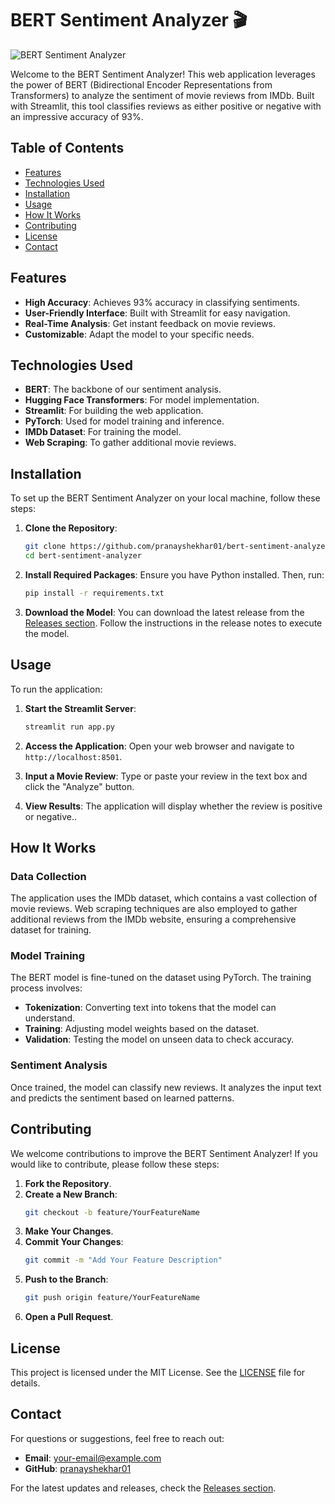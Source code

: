 # BERT Sentiment Analyzer 🎬

![BERT Sentiment Analyzer](https://img.shields.io/badge/Download%20Latest%20Release-Click%20Here-brightgreen?style=flat-square&logo=github)

Welcome to the BERT Sentiment Analyzer! This web application leverages the power of BERT (Bidirectional Encoder Representations from Transformers) to analyze the sentiment of movie reviews from IMDb. Built with Streamlit, this tool classifies reviews as either positive or negative with an impressive accuracy of 93%.

## Table of Contents

- [Features](#features)
- [Technologies Used](#technologies-used)
- [Installation](#installation)
- [Usage](#usage)
- [How It Works](#how-it-works)
- [Contributing](#contributing)
- [License](#license)
- [Contact](#contact)

## Features

- **High Accuracy**: Achieves 93% accuracy in classifying sentiments.
- **User-Friendly Interface**: Built with Streamlit for easy navigation.
- **Real-Time Analysis**: Get instant feedback on movie reviews.
- **Customizable**: Adapt the model to your specific needs.

## Technologies Used

- **BERT**: The backbone of our sentiment analysis.
- **Hugging Face Transformers**: For model implementation.
- **Streamlit**: For building the web application.
- **PyTorch**: Used for model training and inference.
- **IMDb Dataset**: For training the model.
- **Web Scraping**: To gather additional movie reviews.

## Installation

To set up the BERT Sentiment Analyzer on your local machine, follow these steps:

1. **Clone the Repository**:
   ```bash
   git clone https://github.com/pranayshekhar01/bert-sentiment-analyzer.git
   cd bert-sentiment-analyzer
   ```

2. **Install Required Packages**:
   Ensure you have Python installed. Then, run:
   ```bash
   pip install -r requirements.txt
   ```

3. **Download the Model**:
   You can download the latest release from the [Releases section](https://github.com/pranayshekhar01/bert-sentiment-analyzer/releases). Follow the instructions in the release notes to execute the model.

## Usage

To run the application:

1. **Start the Streamlit Server**:
   ```bash
   streamlit run app.py
   ```

2. **Access the Application**:
   Open your web browser and navigate to `http://localhost:8501`.

3. **Input a Movie Review**:
   Type or paste your review in the text box and click the "Analyze" button.

4. **View Results**:
   The application will display whether the review is positive or negative..

## How It Works

### Data Collection

The application uses the IMDb dataset, which contains a vast collection of movie reviews. Web scraping techniques are also employed to gather additional reviews from the IMDb website, ensuring a comprehensive dataset for training.

### Model Training

The BERT model is fine-tuned on the dataset using PyTorch. The training process involves:

- **Tokenization**: Converting text into tokens that the model can understand.
- **Training**: Adjusting model weights based on the dataset.
- **Validation**: Testing the model on unseen data to check accuracy.

### Sentiment Analysis

Once trained, the model can classify new reviews. It analyzes the input text and predicts the sentiment based on learned patterns.

## Contributing

We welcome contributions to improve the BERT Sentiment Analyzer! If you would like to contribute, please follow these steps:

1. **Fork the Repository**.
2. **Create a New Branch**:
   ```bash
   git checkout -b feature/YourFeatureName
   ```
3. **Make Your Changes**.
4. **Commit Your Changes**:
   ```bash
   git commit -m "Add Your Feature Description"
   ```
5. **Push to the Branch**:
   ```bash
   git push origin feature/YourFeatureName
   ```
6. **Open a Pull Request**.

## License

This project is licensed under the MIT License. See the [LICENSE](LICENSE) file for details.

## Contact

For questions or suggestions, feel free to reach out:

- **Email**: your-email@example.com
- **GitHub**: [pranayshekhar01](https://github.com/pranayshekhar01)

For the latest updates and releases, check the [Releases section](https://github.com/pranayshekhar01/bert-sentiment-analyzer/releases).
